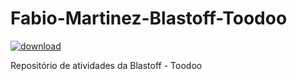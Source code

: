 # Fabio-Martinez-Blastoff-Toodoo

<a href="http://www.toodoo.com.br/"><img src="https://i.ibb.co/Js1rd2Z/download.png" alt="download" border="0"></a>

Repositório de atividades da Blastoff - Toodoo
